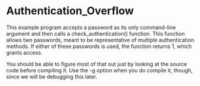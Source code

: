 # Authentication_Overflow
This example program accepts a password as its only command-line
argument and then calls a check_authentication() function. This function
allows two passwords, meant to be representative of multiple authentication 
methods. If either of these passwords is used, the function returns 1, which
grants access.

 You should be able to figure most of that out just by looking at
the source code before compiling it. Use the -g option when you do compile
it, though, since we will be debugging this later.
